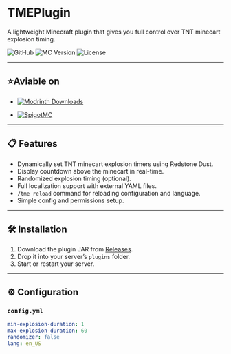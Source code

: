 # TMEPlugin

A lightweight Minecraft plugin that gives you full control over TNT minecart explosion timing.

![GitHub](https://img.shields.io/github/v/release/THDevOFF/TME-Plugin?label=Version)
![MC Version](https://img.shields.io/badge/Minecraft-1.18%2B-green)
![License](https://img.shields.io/github/license/THDevOFF/TME-Plugin)

---

## ⭐Aviable on <br>
-   <a href="https://modrinth.com/plugin/tiny-server">
    <img src="https://img.shields.io/badge/dynamic/json?color=158000&label=downloads&prefix=+%20&query=downloads&url=https://api.modrinth.com/v2/project/B38Erf5M&logo=modrinth" alt="Modrinth Downloads">
  </a>
  
-   <a href="https://www.spigotmc.org/resources/tme-plugin.126652/">
    <img src="https://img.shields.io/badge/SpigotMC-Download-orange?logo=spigotmc&style=flat" alt="SpigotMC">
  </a>

---

## 📋 Features

- Dynamically set TNT minecart explosion timers using Redstone Dust.
- Display countdown above the minecart in real-time.
- Randomized explosion timing (optional).
- Full localization support with external YAML files.
- `/tme reload` command for reloading configuration and language.
- Simple config and permissions setup.

---

## 🛠 Installation

1. Download the plugin JAR from [Releases](https://github.com/THDevOFF/TME-Plugin/releases).
2. Drop it into your server’s `plugins` folder.
3. Start or restart your server.

---

## ⚙ Configuration

### `config.yml`

```yaml
min-explosion-duration: 1
max-explosion-duration: 60
randomizer: false
lang: en_US
```
